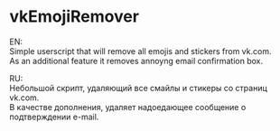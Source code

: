 # vkEmojiRemover

EN:  
Simple userscript that will remove all emojis and stickers from vk.com.  
As an additional feature it removes annoyng email confirmation box.  

RU:  
Небольшой скрипт, удаляющий все смайлы и стикеры со страниц vk.com.  
В качестве дополнения, удаляет надоедающее сообщение о подтверждении e-mail.  
